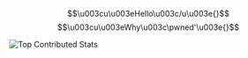 $$\u003cu\u003eHello\u003c/u\u003e{}$$$$\u003cu\u003eWhy\u003c\pwned'\u003e{}$$

<img src="https://github-contributor-stats.vercel.app/api?username=ptrgits&limit=14&theme=tokyonight&combine_all_yearly_contributions=true" alt="Top Contributed Stats">
</div>
